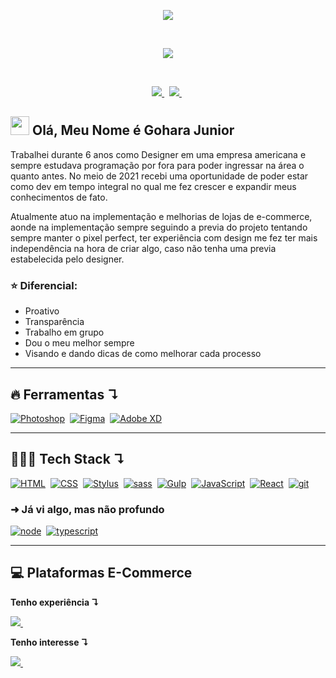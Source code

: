 <!-- Gif Logo -->
<p align="center">
  <a href="">
    <img src="https://user-images.githubusercontent.com/57417305/87222610-74eeec00-c34b-11ea-9803-00736d9ac97a.gif">
  </a>
</p>
  &nbsp;
<!-- Gif Traço -->
<p align="center">
    <img src="https://user-images.githubusercontent.com/57417305/81239377-13bd3c00-8fdb-11ea-9567-30a27becb1bf.gif">
</p>

  &nbsp;
<p align="center">
  <!-- Badge - LinkedIn -->
  <a href="https://www.linkedin.com/in/goharajunior/">
    <img src="https://img.shields.io/badge/Gohara-0A66C2?logo=linkedin&logoColor=fff&style=flat&link=https://www.linkedin.com/in/goharajunior/">
  </a>
  &nbsp;
  <!-- Badge - Twitter -->
  <a href="https://twitter.com/goharadev">
    <img src="https://img.shields.io/badge/Twitter-1DA1F2?logo=twitter&logoColor=fff&style=flat&link=https://twitter.com/goharadev">
  </a>
   &nbsp;
</p>

<!-- Apresentação -->
## <img src="./icons-readme/hello.gif" width="30px" height="30px"> Olá, Meu Nome é Gohara Junior

<p>Trabalhei durante 6 anos como Designer em uma empresa americana e sempre estudava programação por fora para poder ingressar na área o quanto antes. No meio de 2021 recebi uma oportunidade de poder estar como dev em tempo integral no qual me fez crescer e expandir meus conhecimentos de fato.</p>

<p>Atualmente atuo na implementação e melhorias de lojas de e-commerce, aonde na implementação sempre seguindo a previa do projeto tentando sempre manter o pixel perfect, ter experiência com design me fez ter mais independência na hora de criar algo, caso não tenha uma previa estabelecida pelo designer.</p>

### <b>⭐ Diferencial:</b>

  * Proativo
  * Transparência
  * Trabalho em grupo
  * Dou o meu melhor sempre
  * Visando e dando dicas de como melhorar cada processo</p>

---

## 🔥 <strong>Ferramentas ↴</strong>
<a href="#"><img alt="Photoshop" src="https://img.shields.io/badge/Adobe%20Photoshop-31A8FF?logo=adobephotoshop&logoColor=fff&style=flat"></a>&nbsp;
<a href="#"><img alt="Figma" src="https://img.shields.io/badge/Figma-F24E1E?logo=figma&logoColor=fff&style=flat"></a>&nbsp;
<a href="#"><img alt="Adobe XD" src="https://img.shields.io/badge/Adobe%20XD-FF61F6?logo=adobexd&logoColor=fff&style=flat"></a>&nbsp;

---
## 👨🏼‍💻 <strong>Tech Stack ↴</strong>

<p align="left">
  <a href="#"><img alt="HTML" src="https://img.shields.io/badge/HTML5-E34F26?logo=html5&logoColor=fff&style=flat"></a>&nbsp;
  <a href="#"><img alt="CSS" src="https://img.shields.io/badge/CSS3-1572B6?logo=css3&logoColor=fff&style=flat"></a>&nbsp;
  <a href="#"><img alt="Stylus" src="https://img.shields.io/badge/Stylus-333?logo=stylus&logoColor=fff&style=flat"></a>&nbsp;
  <a href="#"><img alt="sass" src="https://img.shields.io/badge/Sass-hotpink.svg?logo=SASS&logoColor=white"></a>&nbsp;
  <a href="#"><img alt="Gulp" src="https://img.shields.io/badge/gulp-CF4647?logo=gulp&logoColor=fff&style=flat"></a>&nbsp;
  <a href="#"><img alt="JavaScript" src="https://img.shields.io/badge/JavaScript-F7DF1E.svg?logo=javascript&logoColor=black"></a>&nbsp;
  <a href="#"><img alt="React" src="https://img.shields.io/badge/React-20232a.svg?logo=react&logoColor=%2361DAFB"></a>&nbsp;
  <a href="#"><img alt="git" src="https://img.shields.io/badge/Git-F05033.svg?logo=git&logoColor=white"></a>&nbsp;
</p>

### ➜ Já vi algo, mas não profundo
<a href="#"><img alt="node" src="https://img.shields.io/badge/Node.js-393?logo=nodedotjs&logoColor=fff&style=flat"></a>&nbsp;
<a href="#"><img alt="typescript" src="https://img.shields.io/badge/TypeScript-3178C6?logo=typescript&logoColor=fff&style=flat"></a>&nbsp;

---
## 💻 <strong>Plataformas E-Commerce</strong>
  
**Tenho experiência ↴**
<p align="left">
  <!-- TRAY Icon -->
    <a href="https://www.tray.com.br/" target="_blank">
    <img src="./icons-readme/tray.png">&nbsp;
  </a>
</p>

**Tenho interesse ↴**
<p align="left">
  <!-- VTEX Icon -->
  <a href="https://vtex.com/" target="_blank">
    <img src="https://img.shields.io/badge/VTEX-ED125F?logo=vtex&logoColor=fff&style=flat)">&nbsp;
  </a>
</p>

